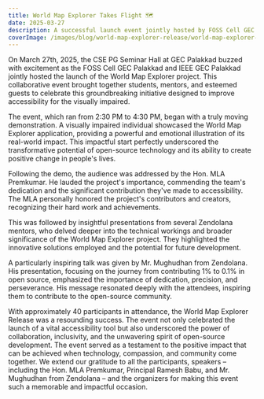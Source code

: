 ```yaml
---
title: World Map Explorer Takes Flight 🗺️
date: 2025-03-27
description: A successful launch event jointly hosted by FOSS Cell GEC Palakkad and IEEE SB GEC Palakkad
coverImage: /images/blog/world-map-explorer-release/world-map-explorer-release-poster.jpeg
---
```


On March 27th, 2025, the CSE PG Seminar Hall at GEC Palakkad buzzed with excitement as the FOSS Cell GEC Palakkad and IEEE GEC Palakkad jointly hosted the launch of the World Map Explorer project.  This collaborative event brought together students, mentors, and esteemed guests to celebrate this groundbreaking initiative designed to improve accessibility for the visually impaired.

The event, which ran from 2:30 PM to 4:30 PM, began with a truly moving demonstration. A visually impaired individual showcased the World Map Explorer application, providing a powerful and emotional illustration of its real-world impact. This impactful start perfectly underscored the transformative potential of open-source technology and its ability to create positive change in people's lives.

Following the demo, the audience was addressed by the Hon. MLA Premkumar.  He lauded the project's importance, commending the team's dedication and the significant contribution they've made to accessibility.  The MLA personally honored the project's contributors and creators, recognizing their hard work and achievements.

This was followed by insightful presentations from several Zendolana mentors, who delved deeper into the technical workings and broader significance of the World Map Explorer project.  They highlighted the innovative solutions employed and the potential for future development.

A particularly inspiring talk was given by Mr. Mughudhan from Zendolana.  His presentation, focusing on the journey from contributing 1% to 0.1% in open source, emphasized the importance of dedication, precision, and perseverance.  His message resonated deeply with the attendees, inspiring them to contribute to the open-source community.

With approximately 40 participants in attendance, the World Map Explorer Release was a resounding success.  The event not only celebrated the launch of a vital accessibility tool but also underscored the power of collaboration, inclusivity, and the unwavering spirit of open-source development.  The event served as a testament to the positive impact that can be achieved when technology, compassion, and community come together.  We extend our gratitude to all the participants, speakers – including the Hon. MLA Premkumar, Principal Ramesh Babu, and Mr. Mughudhan from Zendolana – and the organizers for making this event such a memorable and impactful occasion.
